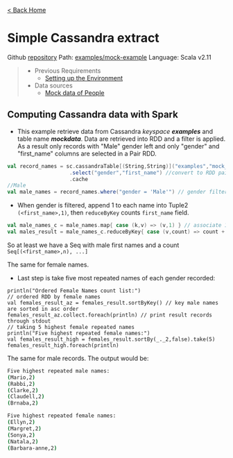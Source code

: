 [< Back Home](../)

# Simple Cassandra extract

Github [repository](https://github.com/jasset75/spark-cassandra-notes)
Path: [examples/mock-example](../../examples/mock-example/)
Language: Scala v2.11

> - Previous Requirements 
>   * [Setting up the Environment](../Environment.md)
> - Data sources
>   * [Mock data of People](../PyUpload/mock_data_imp.md)

## Computing Cassandra data with Spark

- This example retrieve data from Cassandra *keyspace* _**examples**_ and table name _**mockdata**_. Data are retrieved into RDD and a filter is applied. As a result only records with "Male" gender left and only "gender" and "first_name" columns are selected in a Pair RDD.

```scala
val record_names = sc.cassandraTable[(String,String)]("examples","mock_data")
                    .select("gender","first_name") //convert to RDD pair with gender and first_name columns              
                    .cache
//Male
val male_names = record_names.where("gender = 'Male'") // gender filtering 
```

- When gender is filtered, append 1 to each name into Tuple2 `(<first_name>,1)`, then `reduceByKey` counts `first_name` field.

```scala
val male_names_c = male_names.map{ case (k,v) => (v,1) } // associate 1 point to each male first name
val males_result = male_names_c.reduceByKey{ case (v,count) => count + count } //count 
```

So at least we have a Seq with male first names and a count `Seq[(<first_name>,n), ...]`

The same for female names.

- Last step is take five most repeated names of each gender recorded:
```
println("Ordered Female Names count list:")
// ordered RDD by female names                            
val females_result_az = females_result.sortByKey() // key male names are sorted in asc order
females_result_az.collect.foreach(println) // print result records through stdout
// taking 5 highest female repeated names                   
println("Five highest repeated female names:")
val females_result_high = females_result.sortBy(_._2,false).take(5)
females_result_high.foreach(println)
```

The same for male records. The output would be:
```sh
Five highest repeated male names:
(Mario,2)
(Rabbi,2)
(Clarke,2)
(Claudell,2)
(Brnaba,2)

Five highest repeated female names:
(Ellyn,2)
(Margret,2)
(Sonya,2)
(Natala,2)
(Barbara-anne,2)
```
